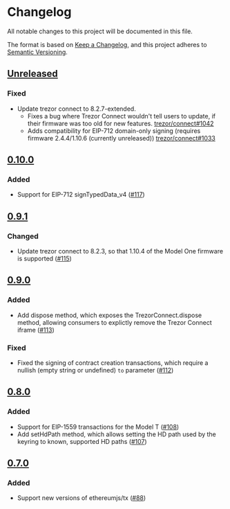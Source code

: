# Changelog
All notable changes to this project will be documented in this file.

The format is based on [Keep a Changelog](https://keepachangelog.com/en/1.0.0/),
and this project adheres to [Semantic Versioning](https://semver.org/spec/v2.0.0.html).

## [Unreleased]

### Fixed

- Update trezor connect to 8.2.7-extended.
  - Fixes a bug where Trezor Connect wouldn't tell users to update,
    if their firmware was too old for new features. [trezor/connect#1042](https://github.com/trezor/connect/pull/1042)
  - Adds compatibility for EIP-712 domain-only signing
    (requires firmware 2.4.4/1.10.6 (currently unreleased)) [trezor/connect#1033](https://github.com/trezor/connect/pull/1033)

## [0.10.0]
### Added
- Support for EIP-712 signTypedData_v4 ([#117](https://github.com/MetaMask/eth-trezor-keyring/pull/117))

## [0.9.1]
### Changed
- Update trezor connect to 8.2.3, so that 1.10.4 of the Model One firmware is supported ([#115](https://github.com/MetaMask/eth-trezor-keyring/pull/115))

## [0.9.0]
### Added
- Add dispose method, which exposes the TrezorConnect.dispose method, allowing consumers to explictly remove the Trezor Connect iframe ([#113](https://github.com/MetaMask/eth-trezor-keyring/pull/13))

### Fixed
- Fixed the signing of contract creation transactions, which require a nullish (empty string or undefined) `to` parameter ([#112](https://github.com/MetaMask/eth-trezor-keyring/pull/112))

## [0.8.0]
### Added
- Support for EIP-1559 transactions for the Model T ([#108](https://github.com/MetaMask/eth-trezor-keyring/pull/108))
- Add setHdPath method, which allows setting the HD path used by the keyring to known, supported HD paths ([#107](https://github.com/MetaMask/eth-trezor-keyring/pull/107))

## [0.7.0]
### Added
- Support new versions of ethereumjs/tx ([#88](https://github.com/MetaMask/eth-trezor-keyring/pull/88))

[Unreleased]: https://github.com/metamask/eth-trezor-keyring/compare/v0.10.0...HEAD
[0.10.0]: https://github.com/metamask/eth-trezor-keyring/compare/v0.9.1...v0.10.0
[0.9.1]: https://github.com/metamask/eth-trezor-keyring/compare/v0.9.0...v0.9.1
[0.9.0]: https://github.com/metamask/eth-trezor-keyring/compare/v0.8.0...v0.9.0
[0.8.0]: https://github.com/metamask/eth-trezor-keyring/compare/v0.7.0...v0.8.0
[0.7.0]: https://github.com/metamask/eth-trezor-keyring/releases/tag/v0.7.0
